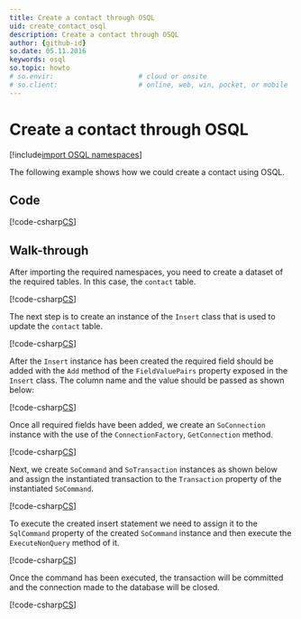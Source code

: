 ```yaml
---
title: Create a contact through OSQL
uid: create_contact_osql
description: Create a contact through OSQL
author: {github-id}
so.date: 05.11.2016
keywords: osql
so.topic: howto
# so.envir:                     # cloud or onsite
# so.client:                    # online, web, win, pocket, or mobile
---
```


# Create a contact through OSQL

[!include[import OSQL namespaces](../../includes/using-osql.md)]

The following example shows how we could create a contact using OSQL.

## Code

[!code-csharp[CS](includes/create-contact-osql.cs)]

## Walk-through

After importing the required namespaces, you need to create a dataset of the required tables. In this case, the `contact` table.

[!code-csharp[CS](includes/create-contact-osql.cs?range=8)]

The next step is to create an instance of the `Insert` class that is used to update the `contact` table.

[!code-csharp[CS](includes/create-contact-osql.cs?range=11)]

After the `Insert` instance has been created the required field should be added with the `Add` method of the `FieldValuePairs` property exposed in the `Insert` class. The column name and the value should be passed as shown below:

[!code-csharp[CS](includes/create-contact-osql.cs?range=14-15)]

Once all required fields have been added, we create an `SoConnection` instance with the use of the `ConnectionFactory`, `GetConnection` method.

[!code-csharp[CS](includes/create-contact-osql.cs?range=29)]

Next, we create `SoCommand` and `SoTransaction` instances as shown below and assign the instantiated transaction to the `Transaction` property of the instantiated `SoCommand`.

[!code-csharp[CS](includes/create-contact-osql.cs?range=32-33,36-37)]

To execute the created insert statement we need to assign it to the `SqlCommand` property of the created `SoCommand` instance and then execute the `ExecuteNonQuery` method of it.

[!code-csharp[CS](includes/create-contact-osql.cs?range=40-41)]

Once the command has been executed, the transaction will be committed and the connection made to the database will be closed.

[!code-csharp[CS](includes/create-contact-osql.cs?range=44-45)]

